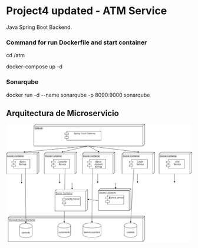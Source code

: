 # Project4 updated - ATM Service
Java Spring Boot Backend.

### Command for run Dockerfile and start container
cd /atm

docker-compose up -d

### Sonarqube
docker run -d --name sonarqube -p 8090:9000 sonarqube

## Arquitectura de Microservicio
![Arquitectura](arquitectura.png)